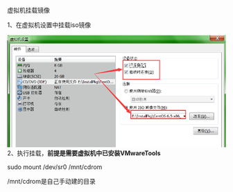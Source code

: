 虚拟机挂载镜像

1、在虚拟机设置中挂载iso镜像

![](/assets/虚拟机设置挂载镜像.png)2、执行挂载，**前提是需要虚拟机中已安装VMwareTools**

sudo mount /dev/sr0 /mnt/cdrom

/mnt/cdrom是自己手动建的目录

